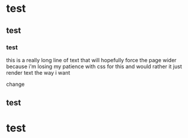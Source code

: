 # test

## test

### test

this is a really long line of text that will hopefully force the page wider because i'm losing my patience with css for this and would rather it just render text the way i want

change

## test

# test

